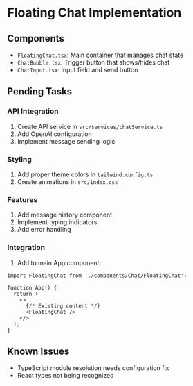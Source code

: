 # Floating Chat Implementation

## Components
- `FloatingChat.tsx`: Main container that manages chat state
- `ChatBubble.tsx`: Trigger button that shows/hides chat
- `ChatInput.tsx`: Input field and send button

## Pending Tasks

### API Integration
1. Create API service in `src/services/chatService.ts`
2. Add OpenAI configuration
3. Implement message sending logic

### Styling
1. Add proper theme colors in `tailwind.config.ts`
2. Create animations in `src/index.css`

### Features
1. Add message history component
2. Implement typing indicators
3. Add error handling

### Integration
1. Add to main App component:
```tsx
import FloatingChat from './components/Chat/FloatingChat';

function App() {
  return (
    <>
      {/* Existing content */}
      <FloatingChat />
    </>
  );
}
```

## Known Issues
- TypeScript module resolution needs configuration fix
- React types not being recognized
